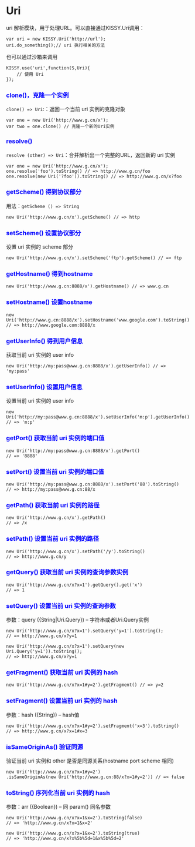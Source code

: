 <style>
h3 {
	color:blue;
}
</style>

# Uri

uri 解析模块，用于处理URL。可以直接通过KISSY.Uri调用：

	var uri = new KISSY.Uri('http://url');
	uri.do_something();// uri 执行相关的方法

也可以通过沙箱来调用

	KISSY.use('uri',function(S,Uri){
		// 使用 Uri
	});

### clone()，克隆一个实例

`clone() => Uri`:：返回一个当前 uri 实例的克隆对象

	var one = new Uri('http://www.g.cn/x');
	var two = one.clone() // 克隆一个新的Uri实例

### resolve()

`resolve (other) => Uri`：合并解析出一个完整的URL，返回新的 uri 实例

	var one = new Uri('http://www.g.cn/x');
	one.resolve('foo').toString() // => http://www.g.cn/foo
	one.resolve(new Uri('?foo')).toString() // => http://www.g.cn/x?foo

### getScheme() 得到协议部分

用法：`getScheme () => String`

	new Uri('http://www.g.cn/x').getScheme() // => http

### setScheme() 设置协议部分 

设置 uri 实例的 scheme 部分

	new Uri('http://www.g.cn/x').setScheme('ftp').getScheme() // => ftp

### getHostname()  得到hostname

	new Uri('http://www.g.cn:8888/x').getHostname() // => www.g.cn

### setHostname()  设置hostname

	new Uri('http://www.g.cn:8888/x').setHostname('www.google.com').toString()
	// => http://www.google.com:8888/x

### getUserInfo()  得到用户信息

获取当前 uri 实例的 user info

	new Uri('http://my:pass@www.g.cn:8888/x').getUserInfo() // => 'my:pass'

### setUserInfo()  设置用户信息

设置当前 uri 实例的 user info

    new Uri('http://my:pass@www.g.cn:8888/x').setUserInfo('m:p').getUserInfo()
    // => 'm:p'

### getPort() 获取当前 uri 实例的端口值

	new Uri('http://my:pass@www.g.cn:8888/x').getPort()
	// => '8888'

### setPort()  设置当前 uri 实例的端口值

	new Uri('http://my:pass@www.g.cn:8888/x').setPort('88').toString()
	// => http://my:pass@www.g.cn:88/x

### getPath()  获取当前 uri 实例的路径

	new Uri('http://www.g.cn/x').getPath()
	// => /x

### setPath() 设置当前 uri 实例的路径

	new Uri('http://www.g.cn/x').setPath('/y').toString()
	// => http://www.g.cn/y

### getQuery() 获取当前 uri 实例的查询参数实例

	new Uri('http://www.g.cn/x?x=1').getQuery().get('x')
	// => 1

### setQuery()  设置当前 uri 实例的查询参数

参数：query ({String|Uri.Query}) –	 字符串或者Uri.Query实例

	new Uri('http://www.g.cn/x?x=1').setQuery('y=1').toString();
	// => http://www.g.cn/x?y=1

	new Uri('http://www.g.cn/x?x=1').setQuery(new Uri.Query('y=1')).toString();
	// => http://www.g.cn/x?y=1

### getFragment() 获取当前 uri 实例的 hash

	new Uri('http://www.g.cn/x?x=1#y=2').getFragment() // => y=2

### setFragment() 设置当前 uri 实例的 hash

参数：hash ({String}) –  hash值

	new Uri('http://www.g.cn/x?x=1#y=2').setFragment('x=3').toString()
	// => http://www.g.cn/x?x=1#x=3

### isSameOriginAs()  验证同源 

验证当前 uri 实例和 other 是否是同源关系(hostname port scheme 相同)

	new Uri('http://www.g.cn/x?x=1#y=2')
	.isSameOriginAs(new Uri('http://www.g.cn:88/x?x=1#y=2')) // => false

### toString()  序列化当前 uri 实例的 hash

参数：arr ({Boolean}) – 同 param() 同名参数

	new Uri('http://www.g.cn/x?x=1&x=2').toString(false)
	// => 'http://www.g.cn/x?x=1&x=2'

	new Uri('http://www.g.cn/x?x=1&x=2').toString(true)
	// => 'http://www.g.cn/x?x%5b%5d=1&x%5b%5d=2'

